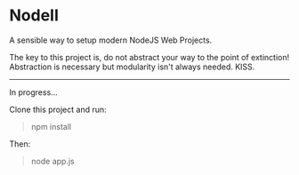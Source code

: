 NodeII
========
A sensible way to setup modern NodeJS Web Projects.

The key to this project is, do not abstract your way to the point of extinction! Abstraction is necessary but modularity isn't always needed. KISS.
_____________________________________________________
In progress...

Clone this project and run:

> npm install
   
Then:

> node app.js